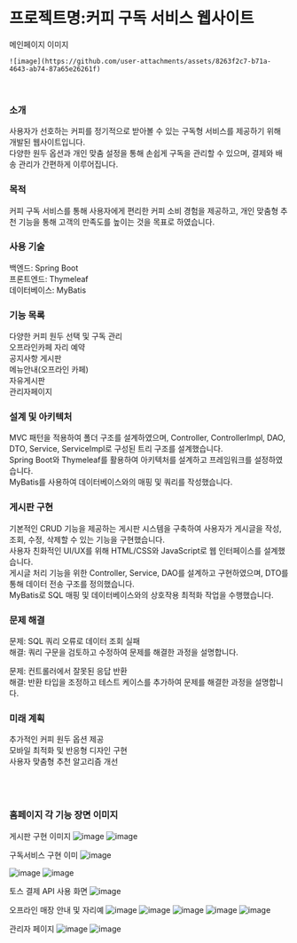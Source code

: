 

<h1> 프로젝트명:커피 구독 서비스 웹사이트 </h1>
메인페이지 이미지

    ![image](https://github.com/user-attachments/assets/8263f2c7-b71a-4643-ab74-87a65e26261f)

<br>
<h3>소개</h3>
    사용자가 선호하는 커피를 정기적으로 받아볼 수 있는 구독형 서비스를 제공하기 위해 개발된 웹사이트입니다. <br>
    다양한 원두 옵션과 개인 맞춤 설정을 통해 손쉽게 구독을 관리할 수 있으며, 결제와 배송 관리가 간편하게 이루어집니다.<br>

<h3>목적</h3>
  커피 구독 서비스를 통해 사용자에게 편리한 커피 소비 경험을 제공하고, 개인 맞춤형 추천 기능을 통해 고객의 만족도를 높이는 것을 목표로 하였습니다.<br>

<h3>사용 기술</h3>
  백엔드: Spring Boot<br>
  프론트엔드: Thymeleaf<br>
  데이터베이스: MyBatis<br>
  
<h3>기능 목록</h3>
  다양한 커피 원두 선택 및 구독 관리<br>
  오프라인카페 자리 예약<br>
  공지사항 게시판<br>
  메뉴안내(오프라인 카페)<br>
  자유게시판<br>
  관리자페이지<br>

<h3>설계 및 아키텍처</h3>
    MVC 패턴을 적용하여 폴더 구조를 설계하였으며, Controller, ControllerImpl, DAO, DTO, Service, ServiceImpl로 구성된 트리 구조를 설계했습니다.<br>
    Spring Boot와 Thymeleaf를 활용하여 아키텍처를 설계하고 프레임워크를 설정하였습니다.<br>
    MyBatis를 사용하여 데이터베이스와의 매핑 및 쿼리를 작성했습니다.<br>
    
  <h3>게시판 구현</h3>
    기본적인 CRUD 기능을 제공하는 게시판 시스템을 구축하여 사용자가 게시글을 작성, 조회, 수정, 삭제할 수 있는 기능을 구현했습니다.<br>
    사용자 친화적인 UI/UX를 위해 HTML/CSS와 JavaScript로 웹 인터페이스를 설계했습니다.<br>
    게시글 처리 기능을 위한 Controller, Service, DAO를 설계하고 구현하였으며, DTO를 통해 데이터 전송 구조를 정의했습니다.<br>
    MyBatis로 SQL 매핑 및 데이터베이스와의 상호작용 최적화 작업을 수행했습니다.<br>

<h3>문제 해결</h3>
  문제: SQL 쿼리 오류로 데이터 조회 실패<br>
  해결: 쿼리 구문을 검토하고 수정하여 문제를 해결한 과정을 설명합니다.<br>

  문제: 컨트롤러에서 잘못된 응답 반환<br>
  해결: 반환 타입을 조정하고 테스트 케이스를 추가하여 문제를 해결한 과정을 설명합니다.<br>

<h3>미래 계획</h3>
  추가적인 커피 원두 옵션 제공<br>
  모바일 최적화 및 반응형 디자인 구현<br>
  사용자 맞춤형 추천 알고리즘 개선<br>
  <br>
  <br>
  <br>
<h3>홈페이지 각 기능 장면 이미지</h3>

게시판 구현 이미지
![image](https://github.com/user-attachments/assets/bf5f03a7-91e8-4b30-a662-0ca8b749a7c5)
![image](https://github.com/user-attachments/assets/26f7a14e-e7bb-4478-9bfe-3e8cec61e01a)

구독서비스 구현 이미
![image](https://github.com/user-attachments/assets/556867a5-1eb6-4e23-8b7a-2f561d7a9563)

![image](https://github.com/user-attachments/assets/5be284a1-f97a-43a9-8589-6c49208398cf) 
![image](https://github.com/user-attachments/assets/842c8af5-2cb9-46e0-a1b1-bf18a9811759)

토스 결제 API 사용 화면
![image](https://github.com/user-attachments/assets/933d52de-16b8-4ac3-bab0-94238b543242)

오프라인 매장 안내 및 자리예
![image](https://github.com/user-attachments/assets/80aee281-a0ff-4774-81c1-c7448b34bc54)
![image](https://github.com/user-attachments/assets/a7d803d1-2eca-4327-9c47-5e16a5b65760)
![image](https://github.com/user-attachments/assets/d742ea1e-8cf8-43e6-a206-2d4249d5f8e2)
![image](https://github.com/user-attachments/assets/2cae3329-9958-48f7-a3d4-5d9a55b95971)
![image](https://github.com/user-attachments/assets/79f534ff-203d-490c-a583-aaadabf22cfa)

관리자 페이지
![image](https://github.com/user-attachments/assets/23448ea4-0301-489d-9a2c-23876f730164)
![image](https://github.com/user-attachments/assets/14705478-baf7-47da-abe8-fe77100a5a6e)




  





